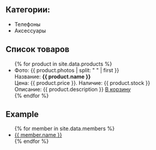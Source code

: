## Категории:
- Телефоны
- Аксессуары

## Список товаров
<ul>
{% for product in site.data.products %}
<li>
  Фото: {{ product.photos | split: " " | first }}<br>
  Название: <b>{{ product.name }}</b><br>
  Цена: {{ product.price }}. Наличие: {{ product.stock }}<br>
  Описание: {{ product.description }}
  <a href="#">В корзину</a>
</li>
{% endfor %}
</ul>


## Example
<ul>
{% for member in site.data.members %}
  <li>
    <a href="https://github.com/{{ member.github }}">
      {{ member.name }}
    </a>
  </li>
{% endfor %}
</ul>

